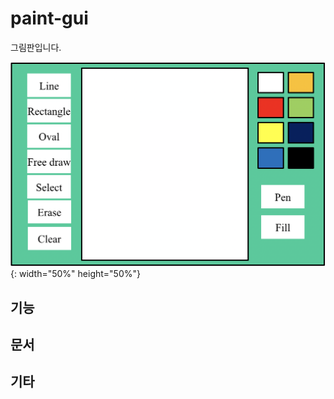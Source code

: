 # paint-gui
그림판입니다.

![At a glance](./documents/at_a_glance.png){: width="50%" height="50%"}

## 기능

## 문서

## 기타


